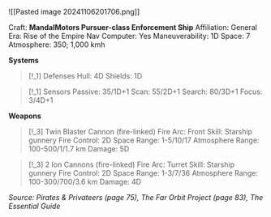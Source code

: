 ![[Pasted image 20241106201706.png]]

Craft: **MandalMotors Pursuer-class Enforcement Ship**
Affiliation: General
Era: Rise of the Empire
Nav Computer: Yes
Maneuverability: 1D
Space: 7
Atmosphere: 350; 1,000 kmh

**Systems**
> [!_1] Defenses
> Hull: 4D
> Shields: 1D

> [!_1] Sensors
> Passive: 35/1D+1
> Scan: 55/2D+1
> Search: 80/3D+1
> Focus: 3/4D+1
> 

**Weapons**
> [!_3] Twin Blaster Cannon (fire-linked)
> Fire Arc: Front
> Skill: Starship gunnery
> Fire Control: 2D
> Space Range: 1-5/10/17
> Atmosphere Range: 100-500/1/1.7 km
> Damage: 5D

> [!_3] 2 Ion Cannons (fire-linked)
> Fire Arc: Turret
> Skill: Starship gunnery
> Fire Control: 2D
> Space Range: 1-3/7/36
> Atmosphere Range: 100-300/700/3.6 km
> Damage: 4D


*Source: Pirates & Privateers (page 75), The Far Orbit Project (page 83), The Essential Guide*
